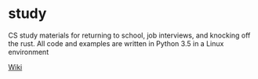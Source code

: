 # study
CS study materials for returning to school, job interviews, and knocking off the rust. All code and examples are written in Python 3.5 in a Linux environment

[Wiki](https://github.com/hlatourette/study/wiki)